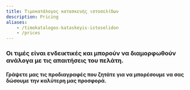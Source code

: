 ```yaml
---
title: Τιμοκατάλογος κατασκευής ιστοσελίδων
description: Pricing
aliases:
    - /timokatalogos-kataskeyis-istoselidon
    - /prices
---
```

### Οι τιμές είναι ενδεικτικές και μπορούν να διαμορφωθούν ανάλογα με τις απαιτήσεις του πελάτη.

#### Γράψετε μας τις προδιαγραφές που ζητάτε για να μπορέσουμε να σας δώσουμε την καλύτερη μας προσφορά.
